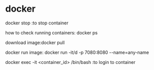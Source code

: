 # docker

docker stop :to stop container

how to check running containers: docker ps

download image:docker pull <image-name>
  
  
docker run image: docker run -it/d <imagename> -p 7080<host machine>:8080<local machine> --name=any-name
  
docker exec -it <container_id> /bin/bash :to login to container
